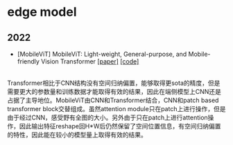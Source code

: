 # edge model
## 2022
- [MobileViT] MobileViT: Light-weight, General-purpose, and Mobile-friendly Vision Transformer [[paper]](https://arxiv.org/pdf/2110.02178.pdf) [[code]](https://github.com/apple/ml-cvnets)
</br>
 Transformer相比于CNN结构没有空间归纳偏置，能够取得更sota的精度，但是需要更大的参数量和训练数据才能取得有效的结果，因此在端侧模型上CNN还是占据了主导地位。MobileViT由CNN和Transformer结合，CNN和patch based transformer block交替组成。虽然attention module只在patch上进行操作，但是由于经过CNN，感受野有全图的大小。另外由于只在patch上进行attention操作，因此输出特征reshape回H*W后仍然保留了空间位置信息，有空间归纳偏置的特性，因此能在较小的模型量上取得有效的结果。